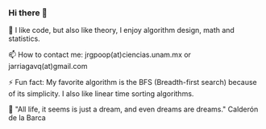 ### Hi there 👋

🔭 I like code, but also like theory, I enjoy algorithm design, math and statistics.

📫 How to contact me: jrgpoop(at)ciencias.unam.mx or jarriagavq(at)gmail.com

⚡ Fun fact: My favorite algorithm is the BFS (Breadth-first search) because of its simplicity. I also like linear time sorting algorithms.

💬 "All life, it seems is just a dream, and even dreams are dreams."  Calderón de la Barca


<!--
**arriagajorge/arriagajorge** is a ✨ _special_ ✨ repository because its `README.md` (this file) appears on your GitHub profile.

Here are some ideas to get you started:

- 🔭 I’m currently working on ...
- 🌱 I’m currently learning ...
- 👯 I’m looking to collaborate on ...
- 🤔 I’m looking for help with ...
- 💬 Ask me about ...
- 📫 How to reach me: ...
- 😄 Pronouns: ...
- ⚡ Fun fact: ...
-->
